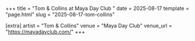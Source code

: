+++
title = "Tom & Collins at Maya Day Club  "
date = 2025-08-17
template = "page.html"
slug = "2025-08-17-tom-collins"

[extra]
artist = "Tom & Collins"
venue = "Maya Day Club"
venue_url = "https://mayadayclub.com/"
+++

